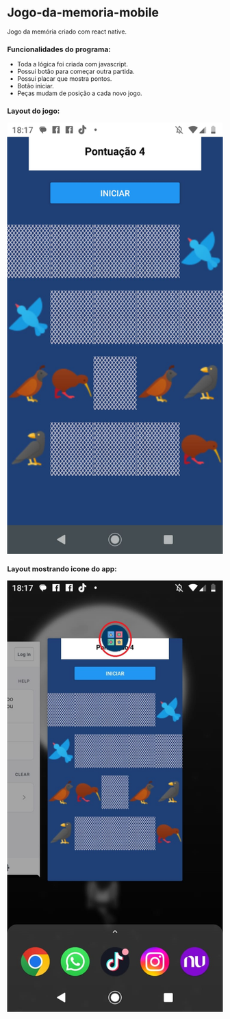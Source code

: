 # Jogo-da-memoria-mobile
Jogo da memória criado com react native.

### Funcionalidades do programa:
* Toda a lógica foi criada com javascript.
* Possui botão para começar outra partida.
* Possui placar que mostra pontos.
* Botão iniciar.
* Peças mudam de posição a cada novo jogo.



### Layout do jogo:
![Imagem aviso](https://github.com/LuizEduardodeLima/Jogo-da-memoria-mobile/blob/main/assets/jogando.jpeg)

### Layout mostrando icone do app:
![Imagem aviso](https://github.com/LuizEduardodeLima/Jogo-da-memoria-mobile/blob/main/assets/icone.jpeg)

